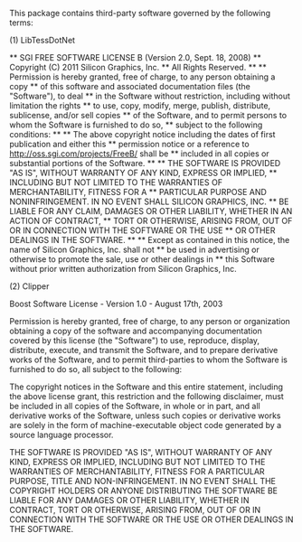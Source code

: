 This package contains third-party software governed by the following terms:

(1) LibTessDotNet

** SGI FREE SOFTWARE LICENSE B (Version 2.0, Sept. 18, 2008) 
** Copyright (C) 2011 Silicon Graphics, Inc.
** All Rights Reserved.
**
** Permission is hereby granted, free of charge, to any person obtaining a copy
** of this software and associated documentation files (the "Software"), to deal
** in the Software without restriction, including without limitation the rights
** to use, copy, modify, merge, publish, distribute, sublicense, and/or sell copies
** of the Software, and to permit persons to whom the Software is furnished to do so,
** subject to the following conditions:
** 
** The above copyright notice including the dates of first publication and either this
** permission notice or a reference to http://oss.sgi.com/projects/FreeB/ shall be
** included in all copies or substantial portions of the Software. 
**
** THE SOFTWARE IS PROVIDED "AS IS", WITHOUT WARRANTY OF ANY KIND, EXPRESS OR IMPLIED,
** INCLUDING BUT NOT LIMITED TO THE WARRANTIES OF MERCHANTABILITY, FITNESS FOR A
** PARTICULAR PURPOSE AND NONINFRINGEMENT. IN NO EVENT SHALL SILICON GRAPHICS, INC.
** BE LIABLE FOR ANY CLAIM, DAMAGES OR OTHER LIABILITY, WHETHER IN AN ACTION OF CONTRACT,
** TORT OR OTHERWISE, ARISING FROM, OUT OF OR IN CONNECTION WITH THE SOFTWARE OR THE USE
** OR OTHER DEALINGS IN THE SOFTWARE.
** 
** Except as contained in this notice, the name of Silicon Graphics, Inc. shall not
** be used in advertising or otherwise to promote the sale, use or other dealings in
** this Software without prior written authorization from Silicon Graphics, Inc.


(2) Clipper

Boost Software License - Version 1.0 - August 17th, 2003

Permission is hereby granted, free of charge, to any person or organization
obtaining a copy of the software and accompanying documentation covered by
this license (the "Software") to use, reproduce, display, distribute,
execute, and transmit the Software, and to prepare derivative works of the
Software, and to permit third-parties to whom the Software is furnished to
do so, all subject to the following:

The copyright notices in the Software and this entire statement, including
the above license grant, this restriction and the following disclaimer,
must be included in all copies of the Software, in whole or in part, and
all derivative works of the Software, unless such copies or derivative
works are solely in the form of machine-executable object code generated by
a source language processor.

THE SOFTWARE IS PROVIDED "AS IS", WITHOUT WARRANTY OF ANY KIND, EXPRESS OR
IMPLIED, INCLUDING BUT NOT LIMITED TO THE WARRANTIES OF MERCHANTABILITY,
FITNESS FOR A PARTICULAR PURPOSE, TITLE AND NON-INFRINGEMENT. IN NO EVENT
SHALL THE COPYRIGHT HOLDERS OR ANYONE DISTRIBUTING THE SOFTWARE BE LIABLE
FOR ANY DAMAGES OR OTHER LIABILITY, WHETHER IN CONTRACT, TORT OR OTHERWISE,
ARISING FROM, OUT OF OR IN CONNECTION WITH THE SOFTWARE OR THE USE OR OTHER
DEALINGS IN THE SOFTWARE.